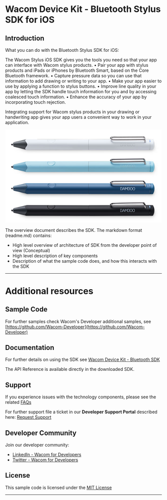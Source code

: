 # Wacom Device Kit - Bluetooth Stylus SDK for iOS

## Introduction

What you can do with the Bluetooth Stylus SDK for iOS:

The Wacom Stylus iOS SDK gives you the tools you need so that your app can interface with Wacom stylus products.
• Pair your app with stylus products and iPads or iPhones by Bluetooth Smart, based on the Core Bluetooth framework.
• Capture pressure data so you can use that information to add drawing or writing to your app.
• Make your app easier to use by applying a function to stylus buttons.
• Improve line quality in your app by letting the SDK handle touch information for you and by accessing coalesced touch information.
• Enhance the accuracy of your app by incorporating touch rejection.

Integrating support for Wacom stylus products in your drawing or handwriting app gives your app users a convenient way to work in your application.


![Stylus SDK](media/Stylus-SDK.png)

The overview document describes the SDK. The markdown format (readme.md) contains:

* High level overview of architecture of SDK from the developer point of view (Conceptual)
* High level description of key components
* Description of what the sample code does, and how this interacts with the SDK


---

# Additional resources 

## Sample Code
For further samples check Wacom's Developer additional samples, see [https://github.com/Wacom-Developer](https://github.com/Wacom-Developer)

## Documentation
For further details on using the SDK see [Wacom Device Kit - Bluetooth SDK](http://developer-docs.wacom.com/) 

The API Reference is available directly in the downloaded SDK.

## Support
If you experience issues with the technology components, please see the related [FAQs](https://developer-support.wacom.com/hc/en-us)

For further support file a ticket in our **Developer Support Portal** described here: [Request Support](https://developer-support.wacom.com/hc/en-us/requests/new)

## Developer Community 
Join our developer community:

- [LinkedIn - Wacom for Developers](https://www.linkedin.com/company/wacom-for-developers/)
- [Twitter - Wacom for Developers](https://twitter.com/Wacomdevelopers)

## License 
This sample code is licensed under the [MIT License](https://choosealicense.com/licenses/mit/)

---
